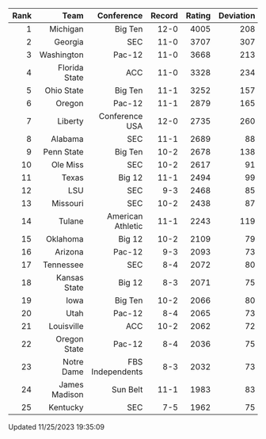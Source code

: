 | Rank  | Team                 | Conference           | Record   | Rating | Deviation |
| ---:  | ---:                 | ---:                 | ---:     | ---:   | ---:      |
| 1     | Michigan             | Big Ten              | 12-0     | 4005   | 208       |
| 2     | Georgia              | SEC                  | 11-0     | 3707   | 307       |
| 3     | Washington           | Pac-12               | 11-0     | 3668   | 213       |
| 4     | Florida State        | ACC                  | 11-0     | 3328   | 234       |
| 5     | Ohio State           | Big Ten              | 11-1     | 3252   | 157       |
| 6     | Oregon               | Pac-12               | 11-1     | 2879   | 165       |
| 7     | Liberty              | Conference USA       | 12-0     | 2735   | 260       |
| 8     | Alabama              | SEC                  | 11-1     | 2689   | 88        |
| 9     | Penn State           | Big Ten              | 10-2     | 2678   | 138       |
| 10    | Ole Miss             | SEC                  | 10-2     | 2617   | 91        |
| 11    | Texas                | Big 12               | 11-1     | 2494   | 99        |
| 12    | LSU                  | SEC                  | 9-3      | 2468   | 85        |
| 13    | Missouri             | SEC                  | 10-2     | 2438   | 87        |
| 14    | Tulane               | American Athletic    | 11-1     | 2243   | 119       |
| 15    | Oklahoma             | Big 12               | 10-2     | 2109   | 79        |
| 16    | Arizona              | Pac-12               | 9-3      | 2093   | 73        |
| 17    | Tennessee            | SEC                  | 8-4      | 2072   | 80        |
| 18    | Kansas State         | Big 12               | 8-3      | 2071   | 75        |
| 19    | Iowa                 | Big Ten              | 10-2     | 2066   | 80        |
| 20    | Utah                 | Pac-12               | 8-4      | 2065   | 73        |
| 21    | Louisville           | ACC                  | 10-2     | 2062   | 72        |
| 22    | Oregon State         | Pac-12               | 8-4      | 2036   | 75        |
| 23    | Notre Dame           | FBS Independents     | 8-3      | 2032   | 73        |
| 24    | James Madison        | Sun Belt             | 11-1     | 1983   | 83        |
| 25    | Kentucky             | SEC                  | 7-5      | 1962   | 75        |

Updated 11/25/2023 19:35:09
